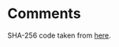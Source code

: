 # Comments
SHA-256 code taken from [here](http://stackoverflow.com/questions/3103652/hash-string-via-sha-256-in-java).
